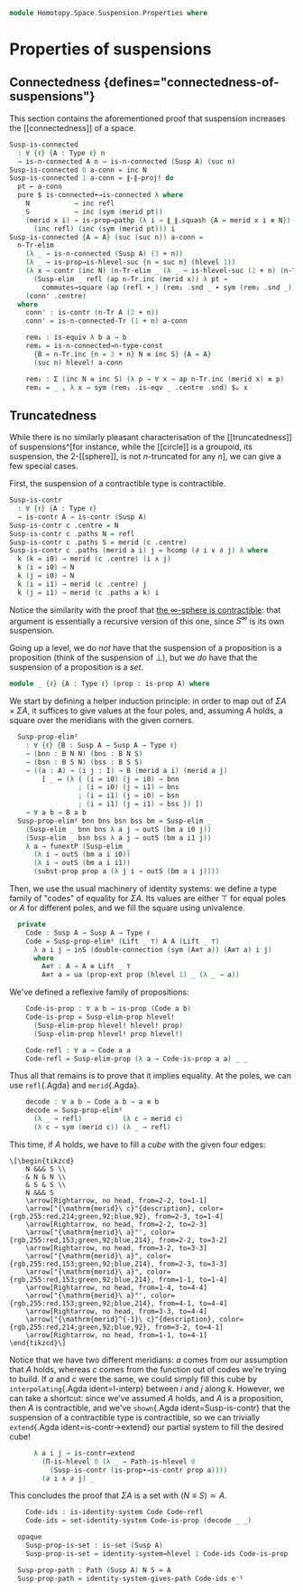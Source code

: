 <!--
```agda
open import 1Lab.Path.Cartesian
open import 1Lab.Prelude

open import Data.Set.Truncation

open import Homotopy.Space.Suspension
open import Homotopy.Connectedness
open import Homotopy.Truncation
open import Homotopy.Base
```
-->

```agda
module Homotopy.Space.Suspension.Properties where
```

# Properties of suspensions

## Connectedness {defines="connectedness-of-suspensions"}

This section contains the aforementioned proof that suspension increases
the [[connectedness]] of a space.

```agda
Susp-is-connected
  : ∀ {ℓ} {A : Type ℓ} n
  → is-n-connected A n → is-n-connected (Susp A) (suc n)
Susp-is-connected 0 a-conn = inc N
Susp-is-connected 1 a-conn = ∥-∥-proj! do
  pt ← a-conn
  pure $ is-connected∙→is-connected λ where
    N           → inc refl
    S           → inc (sym (merid pt))
    (merid x i) → is-prop→pathp (λ i → ∥_∥.squash {A = merid x i ≡ N})
      (inc refl) (inc (sym (merid pt))) i
Susp-is-connected {A = A} (suc (suc n)) a-conn =
  n-Tr-elim
    (λ _ → is-n-connected (Susp A) (3 + n))
    (λ _ → is-prop→is-hlevel-suc {n = suc n} (hlevel 1))
    (λ x → contr (inc N) (n-Tr-elim _ (λ _ → is-hlevel-suc (2 + n) (n-Tr-is-hlevel (2 + n) _ _))
      (Susp-elim _ refl (ap n-Tr.inc (merid x)) λ pt →
        commutes→square (ap (refl ∙_) (rem₂ .snd _ ∙ sym (rem₂ .snd _))))))
    (conn' .centre)
  where
    conn' : is-contr (n-Tr A (2 + n))
    conn' = is-n-connected-Tr (1 + n) a-conn

    rem₁ : is-equiv λ b a → b
    rem₁ = is-n-connected→n-type-const
      {B = n-Tr.inc {n = 3 + n} N ≡ inc S} {A = A}
      (suc n) hlevel! a-conn

    rem₂ : Σ (inc N ≡ inc S) (λ p → ∀ x → ap n-Tr.inc (merid x) ≡ p)
    rem₂ = _ , λ x → sym (rem₁ .is-eqv _ .centre .snd) $ₚ x
```

## Truncatedness

While there is no similarly pleasant characterisation of the [[truncatedness]]
of suspensions^[for instance, while the [[circle]] is a groupoid, its suspension,
the 2-[[sphere]], is not $n$-truncated for any $n$], we can give a few special cases.

First, the suspension of a contractible type is contractible.

```agda
Susp-is-contr
  : ∀ {ℓ} {A : Type ℓ}
  → is-contr A → is-contr (Susp A)
Susp-is-contr c .centre = N
Susp-is-contr c .paths N = refl
Susp-is-contr c .paths S = merid (c .centre)
Susp-is-contr c .paths (merid a i) j = hcomp (∂ i ∨ ∂ j) λ where
  k (k = i0) → merid (c .centre) (i ∧ j)
  k (i = i0) → N
  k (j = i0) → N
  k (i = i1) → merid (c .centre) j
  k (j = i1) → merid (c .paths a k) i
```

Notice the similarity with the proof that [the $\infty$-sphere is contractible]:
that argument is essentially a recursive version of this one, since $S^\infty$ is
its own suspension.

[the $\infty$-sphere is contractible]: Homotopy.Space.Sinfty.html#the-cubical-approach

Going up a level, we do *not* have that the suspension of a proposition is a proposition
(think of the suspension of $\bot$), but we *do* have that the suspension of a
proposition is a *set*.

```agda
module _ {ℓ} {A : Type ℓ} (prop : is-prop A) where
```

We start by defining a helper induction principle: in order to map out of
$\Sigma A \times \Sigma A$, it suffices to give values at the four poles, and,
assuming $A$ holds, a square over the meridians with the given corners.

```agda
  Susp-prop-elim²
    : ∀ {ℓ} {B : Susp A → Susp A → Type ℓ}
    → (bnn : B N N) (bns : B N S)
    → (bsn : B S N) (bss : B S S)
    → ((a : A) → (i j : I) → B (merid a i) (merid a j)
        [ _ ↦ (λ { (i = i0) (j = i0) → bnn
                 ; (i = i0) (j = i1) → bns
                 ; (i = i1) (j = i0) → bsn
                 ; (i = i1) (j = i1) → bss }) ])
    → ∀ a b → B a b
  Susp-prop-elim² bnn bns bsn bss bm = Susp-elim _
    (Susp-elim _ bnn bns λ a j → outS (bm a i0 j))
    (Susp-elim _ bsn bss λ a j → outS (bm a i1 j))
    λ a → funextP (Susp-elim _
      (λ i → outS (bm a i i0))
      (λ i → outS (bm a i i1))
      (subst-prop prop a (λ j i → outS (bm a i j))))
```

Then, we use the usual machinery of identity systems: we define a type family
of "codes" of equality for $\Sigma A$. Its values are either $\top$ for equal poles
or $A$ for different poles, and we fill the square using univalence.

```agda
  private
    Code : Susp A → Susp A → Type ℓ
    Code = Susp-prop-elim² (Lift _ ⊤) A A (Lift _ ⊤)
      λ a i j → inS (double-connection (sym (A≡⊤ a)) (A≡⊤ a) i j)
      where
        A≡⊤ : A → A ≡ Lift _ ⊤
        A≡⊤ a = ua (prop-ext prop (hlevel 1) _ (λ _ → a))
```

We've defined a reflexive family of propositions:

```agda
    Code-is-prop : ∀ a b → is-prop (Code a b)
    Code-is-prop = Susp-elim-prop hlevel!
      (Susp-elim-prop hlevel! hlevel! prop)
      (Susp-elim-prop hlevel! prop hlevel!)

    Code-refl : ∀ a → Code a a
    Code-refl = Susp-elim-prop (λ a → Code-is-prop a a) _ _
```

Thus all that remains is to prove that it implies equality. At the poles, we can
use `refl`{.Agda} and `merid`{.Agda}.

<!--
```agda
    _ = I-interp
```
-->

```agda
    decode : ∀ a b → Code a b → a ≡ b
    decode = Susp-prop-elim²
      (λ _ → refl)          (λ c → merid c)
      (λ c → sym (merid c)) (λ _ → refl)
```

This time, if $A$ holds, we have to fill a *cube* with the given four edges:

~~~{.quiver .tall-2}
\[\begin{tikzcd}
	N &&& S \\
	& N & N \\
	& S & S \\
	N &&& S
	\arrow[Rightarrow, no head, from=2-2, to=1-1]
	\arrow["{\mathrm{merid}\ c}"{description}, color={rgb,255:red,214;green,92;blue,92}, from=2-3, to=1-4]
	\arrow[Rightarrow, no head, from=2-2, to=2-3]
	\arrow["{\mathrm{merid}\ a}"', color={rgb,255:red,153;green,92;blue,214}, from=2-2, to=3-2]
	\arrow[Rightarrow, no head, from=3-2, to=3-3]
	\arrow["{\mathrm{merid}\ a}", color={rgb,255:red,153;green,92;blue,214}, from=2-3, to=3-3]
	\arrow["{\mathrm{merid}\ a}", color={rgb,255:red,153;green,92;blue,214}, from=1-1, to=1-4]
	\arrow[Rightarrow, no head, from=1-4, to=4-4]
	\arrow["{\mathrm{merid}\ a}"', color={rgb,255:red,153;green,92;blue,214}, from=4-1, to=4-4]
	\arrow[Rightarrow, no head, from=3-3, to=4-4]
	\arrow["{\mathrm{merid}^{-1}\ c}"{description}, color={rgb,255:red,214;green,92;blue,92}, from=3-2, to=4-1]
	\arrow[Rightarrow, no head, from=1-1, to=4-1]
\end{tikzcd}\]
~~~

Notice that we have two different meridians: $a$ comes from our assumption that $A$
holds, whereas $c$ comes from the function out of codes we're trying to build.
If $a$ and $c$ were the same, we could simply fill this cube by
`interpolating`{.Agda ident=I-interp} between $i$ and $j$ along $k$. However, we can
take a shortcut: since we've assumed $A$ holds, and $A$ is a proposition, then $A$
is contractible, and we've `shown`{.Agda ident=Susp-is-contr} that the suspension
of a contractible type is contractible, so we can trivially
`extend`{.Agda ident=is-contr→extend} our partial system to fill the desired cube!

```agda
      λ a i j → is-contr→extend
        (Π-is-hlevel 0 (λ _ → Path-is-hlevel 0
          (Susp-is-contr (is-prop∙→is-contr prop a))))
        (∂ i ∧ ∂ j) _
```

This concludes the proof that $\Sigma A$ is a set with $(N \equiv S) \simeq A$.

```agda
    Code-ids : is-identity-system Code Code-refl
    Code-ids = set-identity-system Code-is-prop (decode _ _)

  opaque
    Susp-prop-is-set : is-set (Susp A)
    Susp-prop-is-set = identity-system→hlevel 1 Code-ids Code-is-prop

  Susp-prop-path : Path (Susp A) N S ≃ A
  Susp-prop-path = identity-system-gives-path Code-ids e⁻¹
```
